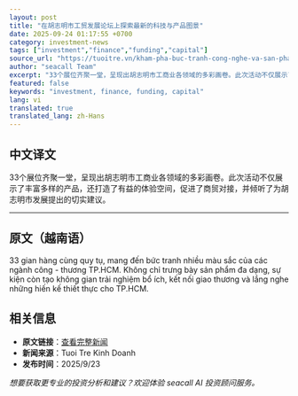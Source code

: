 ```yaml
---
layout: post
title: "在胡志明市工贸发展论坛上探索最新的科技与产品图景"
date: 2025-09-24 01:17:55 +0700
category: investment-news
tags: ["investment","finance","funding","capital"]
source_url: "https://tuoitre.vn/kham-pha-buc-tranh-cong-nghe-va-san-pham-moi-tai-dien-dan-phat-trien-cong-thuong-tp-hcm-20250923094325751.htm"
author: "seacall Team"
excerpt: "33个展位齐聚一堂，呈现出胡志明市工商业各领域的多彩画卷。此次活动不仅展示了丰富多样的产品，还打造了有益的体验空间，促进了商贸对接，并倾听了为胡志明市发展提出的切实建议。..."
featured: false
keywords: "investment, finance, funding, capital"
lang: vi
translated: true
translated_lang: zh-Hans
---
```


## 中文译文

33个展位齐聚一堂，呈现出胡志明市工商业各领域的多彩画卷。此次活动不仅展示了丰富多样的产品，还打造了有益的体验空间，促进了商贸对接，并倾听了为胡志明市发展提出的切实建议。

---

## 原文（越南语）

33 gian hàng cùng quy tụ, mang đến bức tranh nhiều màu sắc của các ngành công - thương TP.HCM. Không chỉ trưng bày sản phẩm đa dạng, sự kiện còn tạo không gian trải nghiệm bổ ích, kết nối giao thương và lắng nghe những hiến kế thiết thực cho TP.HCM.

## 相关信息

- **原文链接**：[查看完整新闻](https://tuoitre.vn/kham-pha-buc-tranh-cong-nghe-va-san-pham-moi-tai-dien-dan-phat-trien-cong-thuong-tp-hcm-20250923094325751.htm)
- **新闻来源**：Tuoi Tre Kinh Doanh
- **发布时间**：2025/9/23

*想要获取更专业的投资分析和建议？欢迎体验 seacall AI 投资顾问服务。*